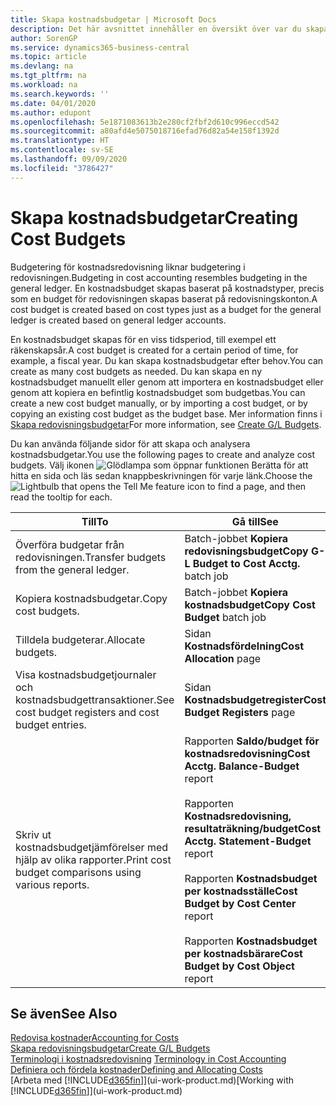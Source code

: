 ```yaml
---
title: Skapa kostnadsbudgetar | Microsoft Docs
description: Det här avsnittet innehåller en översikt över var du skapar och analyserar kostnadsbudgetar.
author: SorenGP
ms.service: dynamics365-business-central
ms.topic: article
ms.devlang: na
ms.tgt_pltfrm: na
ms.workload: na
ms.search.keywords: ''
ms.date: 04/01/2020
ms.author: edupont
ms.openlocfilehash: 5e1871083613b2e280cf2fbf2d610c996eccd542
ms.sourcegitcommit: a80afd4e5075018716efad76d82a54e158f1392d
ms.translationtype: HT
ms.contentlocale: sv-SE
ms.lasthandoff: 09/09/2020
ms.locfileid: "3786427"
---
```

# <a name="creating-cost-budgets"></a><span data-ttu-id="0ec5a-103">Skapa kostnadsbudgetar</span><span class="sxs-lookup"><span data-stu-id="0ec5a-103">Creating Cost Budgets</span></span>
<span data-ttu-id="0ec5a-104">Budgetering för kostnadsredovisning liknar budgetering i redovisningen.</span><span class="sxs-lookup"><span data-stu-id="0ec5a-104">Budgeting in cost accounting resembles budgeting in the general ledger.</span></span> <span data-ttu-id="0ec5a-105">En kostnadsbudget skapas baserat på kostnadstyper, precis som en budget för redovisningen skapas baserat på redovisningskonton.</span><span class="sxs-lookup"><span data-stu-id="0ec5a-105">A cost budget is created based on cost types just as a budget for the general ledger is created based on general ledger accounts.</span></span>  

<span data-ttu-id="0ec5a-106">En kostnadsbudget skapas för en viss tidsperiod, till exempel ett räkenskapsår.</span><span class="sxs-lookup"><span data-stu-id="0ec5a-106">A cost budget is created for a certain period of time, for example, a fiscal year.</span></span> <span data-ttu-id="0ec5a-107">Du kan skapa kostnadsbudgetar efter behov.</span><span class="sxs-lookup"><span data-stu-id="0ec5a-107">You can create as many cost budgets as needed.</span></span> <span data-ttu-id="0ec5a-108">Du kan skapa en ny kostnadsbudget manuellt eller genom att importera en kostnadsbudget eller genom att kopiera en befintlig kostnadsbudget som budgetbas.</span><span class="sxs-lookup"><span data-stu-id="0ec5a-108">You can create a new cost budget manually, or by importing a cost budget, or by copying an existing cost budget as the budget base.</span></span> <span data-ttu-id="0ec5a-109">Mer information finns i [Skapa redovisningsbudgetar](finance-how-create-budgets.md)</span><span class="sxs-lookup"><span data-stu-id="0ec5a-109">For more information, see [Create G/L Budgets](finance-how-create-budgets.md).</span></span>

<span data-ttu-id="0ec5a-110">Du kan använda följande sidor för att skapa och analysera kostnadsbudgetar.</span><span class="sxs-lookup"><span data-stu-id="0ec5a-110">You use the following pages to create and analyze cost budgets.</span></span> <span data-ttu-id="0ec5a-111">Välj ikonen ![Glödlampa som öppnar funktionen Berätta](media/ui-search/search_small.png "Berätta vad du vill göra") för att hitta en sida och läs sedan knappbeskrivningen för varje länk.</span><span class="sxs-lookup"><span data-stu-id="0ec5a-111">Choose the ![Lightbulb that opens the Tell Me feature](media/ui-search/search_small.png "Tell me what you want to do") icon to find a page, and then read the tooltip for each.</span></span>

|<span data-ttu-id="0ec5a-112">Till</span><span class="sxs-lookup"><span data-stu-id="0ec5a-112">To</span></span>|<span data-ttu-id="0ec5a-113">Gå till</span><span class="sxs-lookup"><span data-stu-id="0ec5a-113">See</span></span>|  
|--------|---------|  
|<span data-ttu-id="0ec5a-114">Överföra budgetar från redovisningen.</span><span class="sxs-lookup"><span data-stu-id="0ec5a-114">Transfer budgets from the general ledger.</span></span>|<span data-ttu-id="0ec5a-115">Batch-jobbet **Kopiera redovisningsbudget**</span><span class="sxs-lookup"><span data-stu-id="0ec5a-115">**Copy G-L Budget to Cost Acctg.** batch job</span></span>|  
|<span data-ttu-id="0ec5a-116">Kopiera kostnadsbudgetar.</span><span class="sxs-lookup"><span data-stu-id="0ec5a-116">Copy cost budgets.</span></span>|<span data-ttu-id="0ec5a-117">Batch-jobbet **Kopiera kostnadsbudget**</span><span class="sxs-lookup"><span data-stu-id="0ec5a-117">**Copy Cost Budget** batch job</span></span>|  
|<span data-ttu-id="0ec5a-118">Tilldela budgeterar.</span><span class="sxs-lookup"><span data-stu-id="0ec5a-118">Allocate budgets.</span></span>|<span data-ttu-id="0ec5a-119">Sidan **Kostnadsfördelning**</span><span class="sxs-lookup"><span data-stu-id="0ec5a-119">**Cost Allocation** page</span></span>|  
|<span data-ttu-id="0ec5a-120">Visa kostnadsbudgetjournaler och kostnadsbudgettransaktioner.</span><span class="sxs-lookup"><span data-stu-id="0ec5a-120">See cost budget registers and cost budget entries.</span></span>|<span data-ttu-id="0ec5a-121">Sidan **Kostnadsbudgetregister**</span><span class="sxs-lookup"><span data-stu-id="0ec5a-121">**Cost Budget Registers** page</span></span>|  
|<span data-ttu-id="0ec5a-122">Skriv ut kostnadsbudgetjämförelser med hjälp av olika rapporter.</span><span class="sxs-lookup"><span data-stu-id="0ec5a-122">Print cost budget comparisons using various reports.</span></span>|<span data-ttu-id="0ec5a-123">Rapporten **Saldo/budget för kostnadsredovisning**</span><span class="sxs-lookup"><span data-stu-id="0ec5a-123">**Cost Acctg. Balance-Budget** report</span></span><br /><br /> <span data-ttu-id="0ec5a-124">Rapporten **Kostnadsredovisning, resultaträkning/budget**</span><span class="sxs-lookup"><span data-stu-id="0ec5a-124">**Cost Acctg. Statement-Budget** report</span></span><br /><br /> <span data-ttu-id="0ec5a-125">Rapporten **Kostnadsbudget per kostnadsställe**</span><span class="sxs-lookup"><span data-stu-id="0ec5a-125">**Cost Budget by Cost Center** report</span></span><br /><br /> <span data-ttu-id="0ec5a-126">Rapporten **Kostnadsbudget per kostnadsbärare**</span><span class="sxs-lookup"><span data-stu-id="0ec5a-126">**Cost Budget by Cost Object** report</span></span>|  

## <a name="see-also"></a><span data-ttu-id="0ec5a-127">Se även</span><span class="sxs-lookup"><span data-stu-id="0ec5a-127">See Also</span></span>  
[<span data-ttu-id="0ec5a-128">Redovisa kostnader</span><span class="sxs-lookup"><span data-stu-id="0ec5a-128">Accounting for Costs</span></span>](finance-manage-cost-accounting.md)  
[<span data-ttu-id="0ec5a-129">Skapa redovisningsbudgetar</span><span class="sxs-lookup"><span data-stu-id="0ec5a-129">Create G/L Budgets</span></span>](finance-how-create-budgets.md)  
<span data-ttu-id="0ec5a-130">[Terminologi i kostnadsredovisning](finance-terminology-in-cost-accounting.md) </span><span class="sxs-lookup"><span data-stu-id="0ec5a-130">[Terminology in Cost Accounting](finance-terminology-in-cost-accounting.md) </span></span>  
[<span data-ttu-id="0ec5a-131">Definiera och fördela kostnader</span><span class="sxs-lookup"><span data-stu-id="0ec5a-131">Defining and Allocating Costs</span></span>](finance-define-and-allocate-costs.md)  
<span data-ttu-id="0ec5a-132">[Arbeta med [!INCLUDE[d365fin](includes/d365fin_md.md)]](ui-work-product.md)</span><span class="sxs-lookup"><span data-stu-id="0ec5a-132">[Working with [!INCLUDE[d365fin](includes/d365fin_md.md)]](ui-work-product.md)</span></span>
